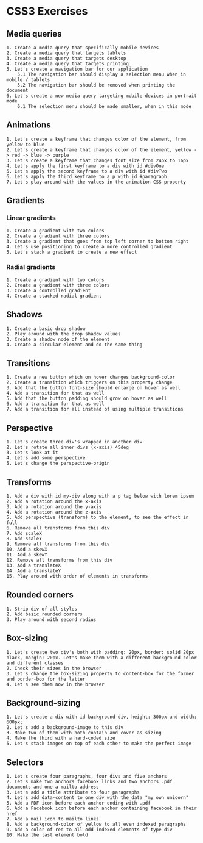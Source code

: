 # CSS3 Exercises

## Media queries
    1. Create a media query that specifically mobile devices
    2. Create a media query that targets tablets
    3. Create a media query that targets desktop
    4. Create a media query that targets printing
    5. Let's create a navigation bar for our application
        5.1 The navigation bar should display a selection menu when in mobile / tablets
        5.2 The navigation bar should be removed when printing the document
    6. Let's create a new media query targeting mobile devices in portrait mode
        6.1 The selection menu should be made smaller, when in this mode

## Animations
    1. Let's create a keyframe that changes color of the element, from yellow to blue
    2. Let's create a keyframe that changes color of the element, yellow -> red -> blue -> purple
    3. Let's create a keyframe that changes font size from 24px to 16px
    4. Let's apply the first keyframe to a div with id #divOne
    5. Let's apply the second keyframe to a div with id #divTwo
    6. Let's apply the third keyframe to a p with id #paragraph
    7. Let's play around with the values in the animation CSS property

## Gradients
### Linear gradients
    1. Create a gradient with two colors
    2. Create a gradient with three colors
    3. Create a gradient that goes from top left corner to bottom right
    4. Let's use positioning to create a more controlled gradient
    5. Let's stack a gradient to create a new effect

### Radial gradients
    1. Create a gradient with two colors
    2. Create a gradient with three colors
    3. Create a controlled gradient
    4. Create a stacked radial gradient

## Shadows
    1. Create a basic drop shadow
    2. Play around with the drop shadow values
    3. Create a shadow node of the element
    4. Create a circular element and do the same thing

## Transitions
    1. Create a new button which on hover changes background-color
    2. Create a transition which triggers on this property change
    3. Add that the button font-size should enlarge on hover as well
    4. Add a transition for that as well
    5. Add that the button padding should grow on hover as well
    6. Add a transition for that as well
    7. Add a transition for all instead of using multiple transitions

## Perspective
    1. Let's create three div's wrapped in another div
    2. Let's rotate all inner divs (x-axis) 45deg
    3. Let's look at it
    4. Let's add some perspective
    5. Let's change the perspective-origin

## Transforms
    1. Add a div with id my-div along with a p tag below with lorem ipsum
    2. Add a rotation around the x-axis
    3. Add a rotation around the y-axis
    4. Add a rotation around the z-axis
    5. Add perspective (transform) to the element, to see the effect in full
    6. Remove all transforms from this div
    7. Add scaleX
    8. Add scaleY
    9. Remove all transforms from this div
    10. Add a skewX
    11. Add a skewY
    12. Remove all transforms from this div
    13. Add a translateX
    14. Add a translateY
    15. Play around with order of elements in transforms

## Rounded corners
    1. Strip div of all styles
    2. Add basic rounded corners
    3. Play around with second radius

## Box-sizing
    1. Let's create two div's both with padding: 20px, border: solid 20px black, margin: 20px. Let's make them with a different background-color and different classes
    2. Check their sizes in the browser
    3. Let's change the box-sizing property to content-box for the former and border-box for the latter
    4. Let's see them now in the browser

## Background-sizing
    1. Let's create a div with id background-div, height: 300px and width: 600px;
    2. Let's add a background-image to this div
    3. Make two of them with both contain and cover as sizing
    4. Make the third with a hard-coded size
    5. Let's stack images on top of each other to make the perfect image

## Selectors
    1. Let's create four paragraphs, four divs and five anchors
    2. Let's make two anchors facebook links and two anchors .pdf documents and one a mailto address
    3. Let's add a title attribute to four paragraphs
    4. Let's add data-content to one div with the data "my own unicorn"
    5. Add a PDF icon before each anchor ending with .pdf
    6. Add a Facebook icon before each anchor containing facebook in their href
    7. Add a mail icon to mailto links
    8. Add a background-color of yellow to all even indexed paragraphs
    9. Add a color of red to all odd indexed elements of type div
    10. Make the last element bold
